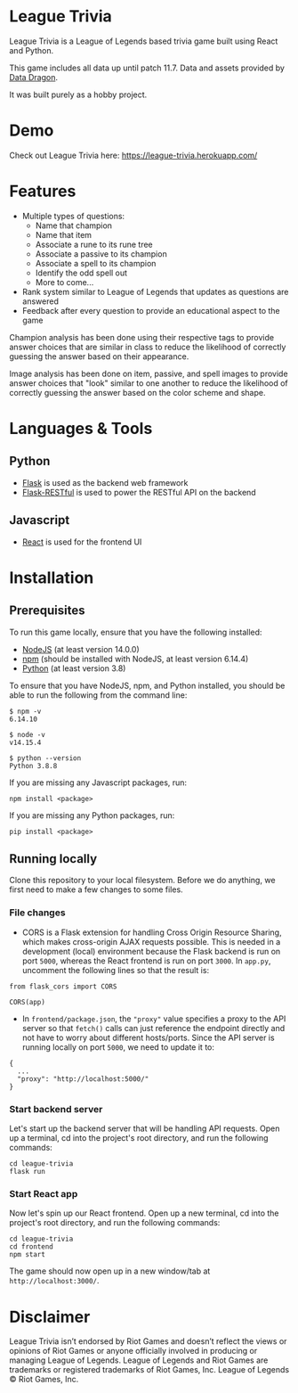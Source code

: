 # League Trivia
League Trivia is a League of Legends based trivia game built using React and Python.

This game includes all data up until patch 11.7. Data and assets provided by [Data Dragon](https://developer.riotgames.com/docs/lol#data-dragon).

It was built purely as a hobby project.

# Demo
Check out League Trivia here: https://league-trivia.herokuapp.com/

# Features
- Multiple types of questions:
  - Name that champion
  - Name that item
  - Associate a rune to its rune tree
  - Associate a passive to its champion
  - Associate a spell to its champion
  - Identify the odd spell out
  - More to come...
- Rank system similar to League of Legends that updates as questions are answered
- Feedback after every question to provide an educational aspect to the game

Champion analysis has been done using their respective tags to provide answer choices that are similar in class to reduce the likelihood of correctly guessing the answer based on their appearance.

Image analysis has been done on item, passive, and spell images to provide answer choices that "look" similar to one another to reduce the likelihood of correctly guessing the answer based on the color scheme and shape.

# Languages & Tools
## Python
- [Flask](https://flask.palletsprojects.com/en/1.1.x/) is used as the backend web framework
- [Flask-RESTful](https://flask-restful.readthedocs.io/en/latest/) is used to power the RESTful API on the backend

## Javascript
- [React](https://reactjs.org/) is used for the frontend UI

# Installation
## Prerequisites
To run this game locally, ensure that you have the following installed:
- [NodeJS](https://nodejs.org/en/) (at least version 14.0.0)
- [npm](https://nodejs.org/en/) (should be installed with NodeJS, at least version 6.14.4)
- [Python](https://www.python.org/downloads/) (at least version 3.8)

To ensure that you have NodeJS, npm, and Python installed, you should be able to run the following from the command line:
```
$ npm -v
6.14.10

$ node -v
v14.15.4

$ python --version
Python 3.8.8
```

If you are missing any Javascript packages, run:
```
npm install <package>
```
If you are missing any Python packages, run:
```
pip install <package>
```

## Running locally
Clone this repository to your local filesystem. Before we do anything, we first need to make a few changes to some files.

### File changes
- CORS is a Flask extension for handling Cross Origin Resource Sharing, which makes cross-origin AJAX requests possible. This is needed in a development (local) environment because the Flask backend is run on port `5000`, whereas the React frontend is run on port `3000`. In `app.py`, uncomment the following lines so that the result is:
```
from flask_cors import CORS

CORS(app)
```
- In `frontend/package.json`, the `"proxy"` value specifies a proxy to the API server so that `fetch()` calls can just reference the endpoint directly and not have to worry about different hosts/ports. Since the API server is running locally on port `5000`, we need to update it to:
```
{
  ...
  "proxy": "http://localhost:5000/"
}
```

### Start backend server
Let's start up the backend server that will be handling API requests. Open up a terminal, cd into the project's root directory, and run the following commands:
```
cd league-trivia
flask run
```

### Start React app
Now let's spin up our React frontend. Open up a new terminal, cd into the project's root directory, and run the following commands:
```
cd league-trivia
cd frontend
npm start
```
The game should now open up in a new window/tab at `http://localhost:3000/`.

# Disclaimer
League Trivia isn’t endorsed by Riot Games and doesn’t reflect the views or opinions of Riot Games or anyone officially involved in producing or managing League of Legends. League of Legends and Riot Games are trademarks or registered trademarks of Riot Games, Inc. League of Legends © Riot Games, Inc.